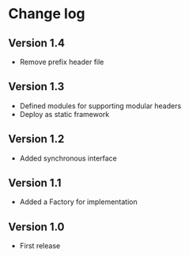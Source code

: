# Change log

## Version 1.4

- Remove prefix header file

## Version 1.3

- Defined modules for supporting modular headers 
- Deploy as static framework

## Version 1.2

- Added synchronous interface

## Version 1.1

- Added a Factory for implementation

## Version 1.0

- First release
